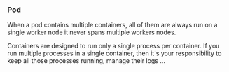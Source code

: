 ### Pod
When a pod contains multiple containers, all of them are always run on a single worker node
it never spans multiple workers nodes.

Containers are designed to run only a single process per container.
If you run multiple processes in a single container,
then it's your responsibility to keep all those processes running, manage their logs ...